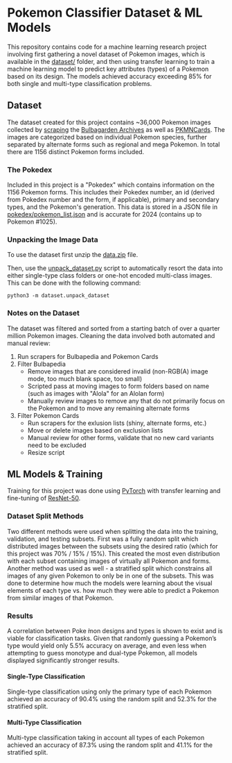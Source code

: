 # Pokemon Classifier Dataset & ML Models

This repository contains code for a machine learning research project involving first gathering a novel dataset of Pokemon images, which is available in the [dataset/](/dataset/) folder, and then using transfer learning to train a machine learning model to predict key attributes (types) of a Pokemon based on its design. The models achieved accuracy exceeding 85% for both single and multi-type classification problems.

## Dataset

The dataset created for this project contains ~36,000 Pokemon images collected by [scraping](/scraping/) the [Bulbagarden Archives](https://archives.bulbagarden.net/wiki/Main) as well as [PKMNCards](https://pkmncards.com/). The images are categorized based on individual Pokemon species, further separated by alternate forms such as regional and mega Pokemon. In total there are 1156 distinct Pokemon forms included.

### The Pokedex

Included in this project is a "Pokedex" which contains information on the 1156 Pokemon forms. This includes their Pokedex number, an id (derived from Pokedex number and the form, if applicable), primary and secondary types, and the Pokemon's generation. This data is stored in a JSON file in [pokedex/pokemon_list.json](/pokedex/pokemon_list.json) and is accurate for 2024 (contains up to Pokemon #1025).

### Unpacking the Image Data

To use the dataset first unzip the [data.zip](/dataset/data.zip) file. 

Then, use the [unpack_dataset.py](/dataset/unpack_dataset.py) script to automatically resort the data into either single-type class folders or one-hot encoded multi-class images. This can be done with the following command:

```
python3 -m dataset.unpack_dataset
```

### Notes on the Dataset

The dataset was filtered and sorted from a starting batch of over a quarter million Pokemon images. Cleaning the data involved both automated and manual review:
1. Run scrapers for Bulbapedia and Pokemon Cards
2. Filter Bulbapedia 
   - Remove images that are considered invalid (non-RGB(A) image mode, too much blank space, too small)
   - Scripted pass at moving images to form folders based on name (such as images with "Alola" for an Alolan form)
   - Manually review images to remove any that do not primarily focus on the Pokemon and to move any remaining alternate forms
3. Filter Pokemon Cards
   - Run scrapers for the exlusion lists (shiny, alternate forms, etc.)
   - Move or delete images based on exclusion lists
   - Manual review for other forms, validate that no new card variants need to be excluded
   - Resize script

## ML Models & Training

Training for this project was done using [PyTorch](https://pytorch.org) with transfer learning and fine-tuning of [ResNet-50](https://pytorch.org/vision/main/models/generated/torchvision.models.resnet50.html).

### Dataset Split Methods

Two different methods were used when splitting the data into the training, validation, and testing subsets. First was a fully random split which distributed images between the subsets using the desired ratio (which for this project was 70% / 15% / 15%). This created the most even distribution with each subset containing images of virtually all Pokemon and forms. Another method was used as well - a stratified split which constrains all images of any given Pokemon to only be in one of the subsets. This was done to determine how much the models were learning about the visual elements of each type vs. how much they were able to predict a Pokemon from similar images of that Pokemon.

### Results

A correlation between Poke ́mon designs and types is shown to exist and is viable for classification tasks. Given that randomly guessing a Pokemon’s type would yield only 5.5% accuracy on average, and even less when attempting to guess monotype and dual-type Pokemon, all models displayed significantly stronger results.

#### Single-Type Classification

Single-type classification using only the primary type of each Pokemon achieved an accuracy of 90.4% using the random split and 52.3% for the stratified split.


#### Multi-Type Classification

Multi-type classification taking in account all types of each Pokemon achieved an accuracy of 87.3% using the random split and 41.1% for the stratified split.